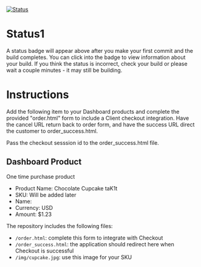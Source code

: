 [![Status](https://img.shields.io/badge/status-SUBMITTABLE%20COMMIT:%2033ff8d7c12d49b835253b30d32bd8e1c9f961f15-brightgreen.svg)](https://github.com/raysaavedra-work/bakery_scaffold_uGJuxfPjgwQdAHDC/commit/33ff8d7c12d49b835253b30d32bd8e1c9f961f15)



# Status1

A status badge will appear above after you make your first commit and the build completes. You can click into the badge to view information about your build. If you think the status is incorrect, check your build or please wait a couple minutes - it may still be building.

# Instructions

Add the following item to your Dashboard products and complete the provided "order.html" form to include a Client checkout integration. Have the cancel URL return back to order form, and have the success URL direct the customer to order_success.html.

Pass the checkout sesssion id to the order_success.html file.

## Dashboard Product
One time purchase product
* Product Name: Chocolate Cupcake taK1t
* SKU: Will be added later
* Name: 
* Currency: USD
* Amount: $1.23

The repository includes the following files:
* `/order.html`: complete this form to integrate with Checkout
* `/order_success.html`: the application should redirect here when Checkout is successful
* `/img/cupcake.jpg`: use this image for your SKU
